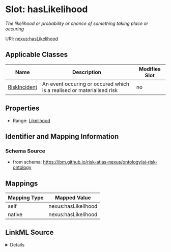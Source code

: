 

# Slot: hasLikelihood


_The likelihood or probability or chance of something taking place or occuring_





URI: [nexus:hasLikelihood](https://ibm.github.io/risk-atlas-nexus/ontology/hasLikelihood)



<!-- no inheritance hierarchy -->





## Applicable Classes

| Name | Description | Modifies Slot |
| --- | --- | --- |
| [RiskIncident](RiskIncident.md) | An event occuring or occured which is a realised or materialised risk |  no  |







## Properties

* Range: [Likelihood](Likelihood.md)





## Identifier and Mapping Information







### Schema Source


* from schema: https://ibm.github.io/risk-atlas-nexus/ontology/ai-risk-ontology




## Mappings

| Mapping Type | Mapped Value |
| ---  | ---  |
| self | nexus:hasLikelihood |
| native | nexus:hasLikelihood |




## LinkML Source

<details>
```yaml
name: hasLikelihood
description: The likelihood or probability or chance of something taking place or
  occuring
from_schema: https://ibm.github.io/risk-atlas-nexus/ontology/ai-risk-ontology
rank: 1000
domain: RiskConcept
alias: hasLikelihood
domain_of:
- RiskIncident
range: Likelihood

```
</details>